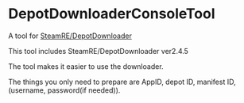 # DepotDownloaderConsoleTool

A tool for [SteamRE/DepotDownloader](https://github.com/SteamRE/DepotDownloader)

This tool includes SteamRE/DepotDownloader ver2.4.5

The tool makes it easier to use the downloader.

The things you only need to prepare are AppID, depot ID, manifest ID,(username, password(if needed)).
